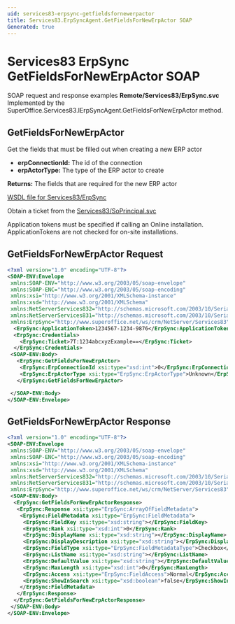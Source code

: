 ```yaml
---
uid: services83-erpsync-getfieldsfornewerpactor
title: Services83.ErpSyncAgent.GetFieldsForNewErpActor SOAP
Generated: true
---
```


# Services83 ErpSync GetFieldsForNewErpActor SOAP

SOAP request and response examples **Remote/Services83/ErpSync.svc**
Implemented by the <see cref="M:SuperOffice.Services83.IErpSyncAgent.GetFieldsForNewErpActor">SuperOffice.Services83.IErpSyncAgent.GetFieldsForNewErpActor</see> method.

## GetFieldsForNewErpActor

Get the fields that must be filled out when creating a new ERP actor

* **erpConnectionId:** The id of the connection
* **erpActorType:** The type of the ERP actor to create

**Returns:** The fields that are required for the new ERP actor


[WSDL file for Services83/ErpSync](../Services83-ErpSync.md)

Obtain a ticket from the [Services83/SoPrincipal.svc](../SoPrincipal/index.md)

Application tokens must be specified if calling an Online installation. ApplicationTokens are not checked for on-site installations.

## GetFieldsForNewErpActor Request

```xml
<?xml version="1.0" encoding="UTF-8"?>
<SOAP-ENV:Envelope
 xmlns:SOAP-ENV="http://www.w3.org/2003/05/soap-envelope"
 xmlns:SOAP-ENC="http://www.w3.org/2003/05/soap-encoding"
 xmlns:xsi="http://www.w3.org/2001/XMLSchema-instance"
 xmlns:xsd="http://www.w3.org/2001/XMLSchema"
 xmlns:NetServerServices832="http://schemas.microsoft.com/2003/10/Serialization/Arrays"
 xmlns:NetServerServices831="http://schemas.microsoft.com/2003/10/Serialization/"
 xmlns:ErpSync="http://www.superoffice.net/ws/crm/NetServer/Services83">
  <ErpSync:ApplicationToken>1234567-1234-9876</ErpSync:ApplicationToken>
  <ErpSync:Credentials>
    <ErpSync:Ticket>7T:1234abcxyzExample==</ErpSync:Ticket>
  </ErpSync:Credentials>
 <SOAP-ENV:Body>
   <ErpSync:GetFieldsForNewErpActor>
    <ErpSync:ErpConnectionId xsi:type="xsd:int">0</ErpSync:ErpConnectionId>
    <ErpSync:ErpActorType xsi:type="ErpSync:ErpActorType">Unknown</ErpSync:ErpActorType>
   </ErpSync:GetFieldsForNewErpActor>

 </SOAP-ENV:Body>
</SOAP-ENV:Envelope>

```


## GetFieldsForNewErpActor Response

```xml
<?xml version="1.0" encoding="UTF-8"?>
<SOAP-ENV:Envelope
 xmlns:SOAP-ENV="http://www.w3.org/2003/05/soap-envelope"
 xmlns:SOAP-ENC="http://www.w3.org/2003/05/soap-encoding"
 xmlns:xsi="http://www.w3.org/2001/XMLSchema-instance"
 xmlns:xsd="http://www.w3.org/2001/XMLSchema"
 xmlns:NetServerServices832="http://schemas.microsoft.com/2003/10/Serialization/Arrays"
 xmlns:NetServerServices831="http://schemas.microsoft.com/2003/10/Serialization/"
 xmlns:ErpSync="http://www.superoffice.net/ws/crm/NetServer/Services83">
 <SOAP-ENV:Body>
  <ErpSync:GetFieldsForNewErpActorResponse>
   <ErpSync:Response xsi:type="ErpSync:ArrayOfFieldMetadata">
    <ErpSync:FieldMetadata xsi:type="ErpSync:FieldMetadata">
     <ErpSync:FieldKey xsi:type="xsd:string"></ErpSync:FieldKey>
     <ErpSync:Rank xsi:type="xsd:int">0</ErpSync:Rank>
     <ErpSync:DisplayName xsi:type="xsd:string"></ErpSync:DisplayName>
     <ErpSync:DisplayDescription xsi:type="xsd:string"></ErpSync:DisplayDescription>
     <ErpSync:FieldType xsi:type="ErpSync:FieldMetadataType">Checkbox</ErpSync:FieldType>
     <ErpSync:ListName xsi:type="xsd:string"></ErpSync:ListName>
     <ErpSync:DefaultValue xsi:type="xsd:string"></ErpSync:DefaultValue>
     <ErpSync:MaxLength xsi:type="xsd:int">0</ErpSync:MaxLength>
     <ErpSync:Access xsi:type="ErpSync:FieldAccess">Normal</ErpSync:Access>
     <ErpSync:ShowInSearch xsi:type="xsd:boolean">false</ErpSync:ShowInSearch>
    </ErpSync:FieldMetadata>
   </ErpSync:Response>
  </ErpSync:GetFieldsForNewErpActorResponse>
 </SOAP-ENV:Body>
</SOAP-ENV:Envelope>

```

